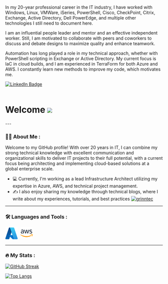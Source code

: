 In my 20-year professional career in the IT industry, I have worked with Windows, Linux, VMWare, iSeries, PowerShell, Cisco, CheckPoint, Citrix, Exchange, Active Directory, Dell PowerEdge, and multiple other technologies I still need to document here.

I am an influential people leader and mentor and an effective independent worker. Still, I am motivated to collaborate with peers and coworkers to discuss and debate designs to maximize quality and enhance teamwork.

Automation has long played a role in my technical approach, whether with PowerShell scripting in Exchange or Active Directory. My current focus is IaC in cloud builds, and I am experienced in TerraForm for both Azure and AWS. I constantly learn new methods to improve my code, which motivates me.

<div id="badges">
  <a href="https://www.linkedin.com/in/neilgrinnall/">
    <img src="https://img.shields.io/badge/LinkedIn-blue?style=for-the-badge&logo=linkedin&logoColor=white" alt="LinkedIn Badge"/>
  </a>
</div>

<img src="https://komarev.com/ghpvc/?username=neilgri&style=flat-square&color=blue" alt=""/>

<h1>
  Welcome
  <img src="https://media.giphy.com/media/hvRJCLFzcasrR4ia7z/giphy.gif" width="30px"/>
</h1>
---

### :man_technologist: About Me :
Welcome to my GitHub profile! With over 20 years in IT, I can combine my strong technical knowledge with excellent communication and organizational skills to deliver IT projects to their full potential, with a current focus being architecting and implementing cloud-based solutions at a global enterprise scale.

- 💻 Currently, I'm working as a lead Infrastructure Architect utilizing my expertise in Azure, AWS, and technical project management.
- ✍️ I also enjoy sharing my knowledge through technical blogs, where I write about my experiences, tutorials, and best practices [![grinntec](https://img.shields.io/badge/grinntec-blue)](https://grinntec.net)
---
### :hammer_and_wrench: Languages and Tools :

<div>
 <img src="https://github.com/devicons/devicon/blob/master/icons/azure/azure-original.svg" title="Azure" alt="Azure" width="40" height="40"/>&nbsp;
 <img src="https://github.com/devicons/devicon/blob/master/icons/amazonwebservices/amazonwebservices-original-wordmark.svg" title="Git" **alt="AWS" width="40" height="40"/>&nbsp;
 </div>



---

### :fire: My Stats :
[![GitHub Streak](http://github-readme-streak-stats.herokuapp.com?user=neilgri&theme=dark&background=000000)](https://git.io/streak-stats)


[![Top Langs](https://github-readme-stats.vercel.app/api/top-langs/?username=neilgri&layout=compact&theme=vision-friendly-dark)](https://github.com/anuraghazra/github-readme-stats)

